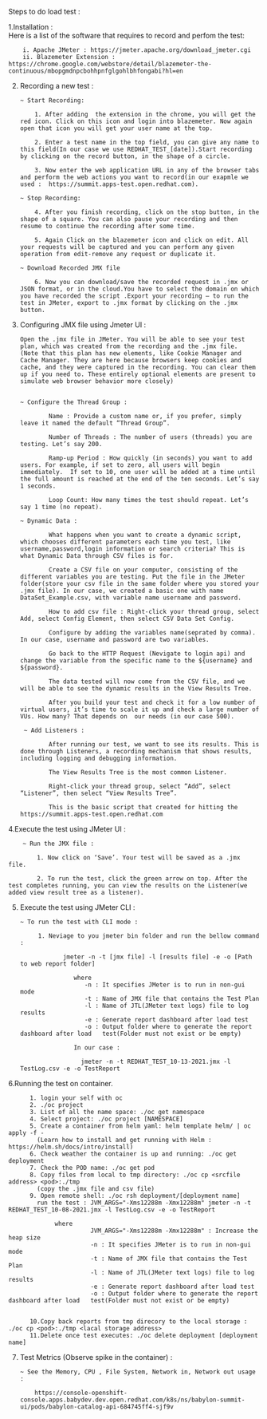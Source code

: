Steps to do load test :

1.Installation :  
 Here is a list of the software that requires to record and perfom the test:

        i. Apache JMeter : https://jmeter.apache.org/download_jmeter.cgi
        ii. Blazemeter Extension : https://chrome.google.com/webstore/detail/blazemeter-the-continuous/mbopgmdnpcbohhpnfglgohlbhfongabi?hl=en

2.  Recording a new test :

        ~ Start Recording:

            1. After adding  the extension in the chrome, you will get the red icon. Click on this icon and login into blazemeter. Now again open that icon you will get your user name at the top.

            2. Enter a test name in the top field, you can give any name to this field(In our case we use REDHAT_TEST_[date]).Start recording by clicking on the record button, in the shape of a circle.

            3. Now enter the web application URL in any of the browser tabs and perform the web actions you want to record(in our exapmle we used :  https://summit.apps-test.open.redhat.com).

        ~ Stop Recording:

            4. After you finish recording, click on the stop button, in the shape of a square. You can also pause your recording and then resume to continue the recording after some time.

            5. Again Click on the blazemeter icon and click on edit. All your requests will be captured and you can perform any given operation from edit-remove any request or duplicate it.

        ~ Download Recorded JMX file

            6. Now you can download/save the recorded request in .jmx or JSON format, or in the cloud.You have to select the domain on which you have recorded the script .Export your recording – to run the test in JMeter, export to .jmx format by clicking on the .jmx button.

3.  Configuring JMX file using Jmeter UI :

        Open the .jmx file in JMeter. You will be able to see your test plan, which was created from the recording and the .jmx file.
        (Note that this plan has new elements, like Cookie Manager and Cache Manager. They are here because browsers keep cookies and cache, and they were captured in the recording. You can clear them up if you need to. These entirely optional elements are present to simulate web browser behavior more closely)


        ~ Configure the Thread Group :

                Name : Provide a custom name or, if you prefer, simply leave it named the default “Thread Group”.

                Number of Threads : The number of users (threads) you are testing. Let’s say 200.

                Ramp-up Period : How quickly (in seconds) you want to add users. For example, if set to zero, all users will begin immediately.  If set to 10, one user will be added at a time until the full amount is reached at the end of the ten seconds. Let’s say 1 seconds.

                Loop Count: How many times the test should repeat. Let’s say 1 time (no repeat).

        ~ Dynamic Data :

                What happens when you want to create a dynamic script, which chooses different parameters each time you test, like username,password,login information or search criteria? This is what Dynamic Data through CSV files is for.

                Create a CSV file on your computer, consisting of the different variables you are testing. Put the file in the JMeter folder(store your csv file in the same folder where you stored your .jmx file). In our case, we created a basic one with name DataSet_Example.csv, with variable name username and password.

                How to add csv file : Right-click your thread group, select Add, select Config Element, then select CSV Data Set Config.

                Configure by adding the variables name(seprated by comma). In our case, username and password are two variables.

                Go back to the HTTP Request (Nevigate to login api) and change the variable from the specific name to the ${username} and ${password}.

                The data tested will now come from the CSV file, and we will be able to see the dynamic results in the View Results Tree.

                After you build your test and check it for a low number of virtual users, it’s time to scale it up and check a large number of VUs. How many? That depends on  our needs (in our case 500).

         ~ Add Listeners :

                After running our test, we want to see its results. This is done through Listeners, a recording mechanism that shows results, including logging and debugging information.

                The View Results Tree is the most common Listener.

                Right-click your thread group, select “Add”, select “Listener”, then select “View Results Tree”.

                This is the basic script that created for hitting the https://summit.apps-test.open.redhat.com

4.Execute the test using JMeter UI :

        ~ Run the JMX file :

            1. Now click on ‘Save’. Your test will be saved as a .jmx file.

            2. To run the test, click the green arrow on top. After the test completes running, you can view the results on the Listener(we added view result tree as a listener).



5.  Execute the test using JMeter CLI :

        ~ To run the test with CLI mode :

             1. Neviage to you jmeter bin folder and run the bellow command :

                    jmeter -n -t [jmx file] -l [results file] -e -o [Path to web report folder]

                       where
                          -n : It specifies JMeter is to run in non-gui mode
                          -t : Name of JMX file that contains the Test Plan
                          -l : Name of JTL(JMeter text logs) file to log results
                          -e : Generate report dashboard after load test
                          -o : Output folder where to generate the report dashboard after load   test(Folder must not exist or be empty)

                       In our case :

                         jmeter -n -t REDHAT_TEST_10-13-2021.jmx -l TestLog.csv -e -o TestReport


6.Running the test on container.

          1. login your self with oc
          2. ./oc project
          3. List of all the name space: ./oc get namespace
          4. Select project: ./oc project [NAMESPACE]
          5. Create a container from helm yaml: helm template helm/ | oc apply -f -
            (Learn how to install and get running with Helm : https://helm.sh/docs/intro/install)
          6. Check weather the container is up and running: ./oc get deployment
          7. Check the POD name: ./oc get pod
          8. Copy files from local to tmp directory: ./oc cp <srcfile address> <pod>:./tmp
            (copy the .jmx file and csv file)
          9. Open remote shell: ./oc rsh deployment/[deployment name]
            run the test : JVM_ARGS="-Xms12288m -Xmx12288m" jmeter -n -t REDHAT_TEST_10-08-2021.jmx -l TestLog.csv -e -o TestReport

                 where
                           JVM_ARGS="-Xms12288m -Xmx12288m" : Increase the heap size
                           -n : It specifies JMeter is to run in non-gui mode
                           -t : Name of JMX file that contains the Test Plan
                           -l : Name of JTL(JMeter text logs) file to log results
                           -e : Generate report dashboard after load test
                           -o : Output folder where to generate the report dashboard after load   test(Folder must not exist or be empty)


          10.Copy back reports from tmp direcory to the local storage : ./oc cp <pod>:./tmp <lacal storage address>
          11.Delete once test executes: ./oc delete deployment [deployment name]



7.  Test Metrics (Observe spike in the container) :

        ~ See the Memory, CPU , File System, Network in, Network out usage :

            https://console-openshift-console.apps.babydev.dev.open.redhat.com/k8s/ns/babylon-summit-ui/pods/babylon-catalog-api-684745ff4-sjf9v
